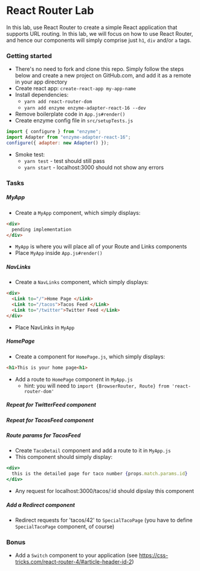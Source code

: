 # React Router Lab

In this lab, use React Router to create a simple React application that supports URL routing. In this lab, we will focus on how to use React Router, and hence our components will simply comprise just `h1`, `div` and/or `a` tags.

### Getting started
- There's no need to fork and clone this repo. Simply follow the steps below and create a new project on GitHub.com, and add it as a remote in your app directory
- Create react app: `create-react-app my-app-name`
- Install dependencies:
  - `yarn add react-router-dom`
  - `yarn add enzyme enzyme-adapter-react-16 --dev`
- Remove boilerplate code in `App.js#render()`
- Create enzyme config file in `src/setupTests.js`

```js
import { configure } from "enzyme";
import Adapter from "enzyme-adapter-react-16";
configure({ adapter: new Adapter() });
```
- Smoke test:
  - `yarn test` - test should still pass
  - `yarn start` - localhost:3000 should not show any errors

### Tasks

##### MyApp
- Create a `MyApp` component, which simply displays:
```html
<div>
  pending implementation
</div>
```
- `MyApp` is where you will place all of your Route and Links components
- Place `MyApp` inside `App.js#render()`  

##### NavLinks
- Create a `NavLinks` component, which simply displays:

```html
<div>
  <Link to="/">Home Page </Link>
  <Link to="/tacos">Tacos Feed </Link>
  <Link to="/twitter">Twitter Feed </Link>
</div>
```

- Place NavLinks in `MyApp`

##### HomePage
- Create a component for `HomePage.js`, which simply displays:
  
```html
<h1>This is your home page<h1>
```
- Add a route to `HomePage` component in `MyApp.js`
  - hint: you will need to `import {BrowserRouter, Route} from 'react-router-dom'`

##### Repeat for TwitterFeed component 

##### Repeat for TacosFeed component

##### Route params for TacosFeed
- Create `TacoDetail` component and add a route to it in `MyApp.js`
- This component should simply display:
```jsx
<div>
  this is the detailed page for taco number {props.match.params.id}
</div>
```
- Any request for localhost:3000/tacos/:id should dipslay this component

##### Add a Redirect component
- Redirect requests for 'tacos/42' to `SpecialTacoPage` 
(you have to define `SpecialTacoPage` component, of course)


### Bonus

- Add a `Switch` component to your application (see https://css-tricks.com/react-router-4/#article-header-id-2)